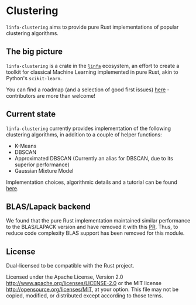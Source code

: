 # Clustering

`linfa-clustering` aims to provide pure Rust implementations of popular clustering algorithms.

## The big picture

`linfa-clustering` is a crate in the [`linfa`](https://crates.io/crates/linfa) ecosystem, an effort to create a toolkit for classical Machine Learning implemented in pure Rust, akin to Python's `scikit-learn`.

You can find a roadmap (and a selection of good first issues)
[here](https://github.com/rust-ml/linfa/issues) - contributors are more than welcome!

## Current state

`linfa-clustering` currently provides implementation of the following clustering algorithms, in addition to a couple of helper functions: 
- K-Means
- DBSCAN
- Approximated DBSCAN (Currently an alias for DBSCAN, due to its superior performance)
- Gaussian Mixture Model


Implementation choices, algorithmic details and a tutorial can be found 
[here](https://docs.rs/linfa-clustering).

## BLAS/Lapack backend
We found that the pure Rust implementation maintained similar performance to the BLAS/LAPACK version and have removed it with this [PR](https://github.com/rust-ml/linfa/pull/257). Thus, to reduce code complexity BLAS support has been removed for this module.

## License
Dual-licensed to be compatible with the Rust project.

Licensed under the Apache License, Version 2.0 http://www.apache.org/licenses/LICENSE-2.0 or the MIT license http://opensource.org/licenses/MIT, at your option. This file may not be copied, modified, or distributed except according to those terms.
